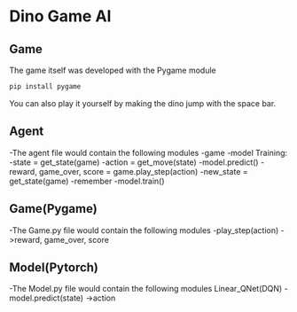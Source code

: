# Dino Game AI #
## Game ##
The game itself was developed with the Pygame module
```bash
pip install pygame
```
You can also play it yourself by making the dino jump with the space bar.

## Agent ##
-The agent file would contain the following modules
    -game
    -model
    Training:
        -state = get_state(game)
        -action = get_move(state)
            -model.predict()
        -reward, game_over, score = game.play_step(action)
        -new_state = get_state(game)
        -remember
        -model.train()

## Game(Pygame) ##
-The Game.py file would contain the following modules
    -play_step(action)
        ->reward, game_over, score

## Model(Pytorch) ##
-The Model.py file would contain the following modules
    Linear_QNet(DQN)
        -model.predict(state)
            ->action